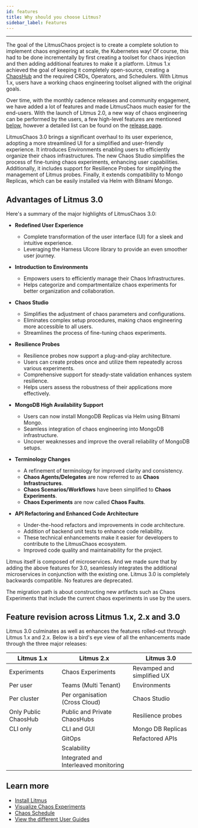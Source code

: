 ```yaml
---
id: features
title: Why should you choose Litmus?
sidebar_label: Features
---
```


---

The goal of the LitmusChaos project is to create a complete solution to implement chaos engineering at scale, the Kubernetes way! Of course, this had to be done incrementally by first creating a toolset for chaos injection and then adding additional features to make it a platform. Litmus 1.x achieved the goal of keeping it completely open-source, creating a [ChaosHub](../concepts/chaoshub.md) and the required CRDs, Operators, and Schedulers. With Litmus 1.x, users have a working chaos engineering toolset aligned with the original goals.

Over time, with the monthly cadence releases and community engagement, we have added a lot of features and made LitmusChaos much easier for the end-users. With the launch of Litmus 2.0, a new way of chaos engineering can be performed by the users, a few high-level features are mentioned [below](features.md#advantages-of-litmus-20), however a detailed list can be found on the [release page](https://github.com/litmuschaos/litmus/releases).

LitmusChaos 3.0 brings a significant overhaul to its user experience, adopting a more streamlined UI for a simplified and user-friendly experience. It introduces Environments enabling users to efficiently organize their chaos infrastructures. The new Chaos Studio simplifies the process of fine-tuning chaos experiments, enhancing user capabilities. Additionally, it includes support for Resilience Probes for simplifying the management of Litmus probes. Finally, it extends compatibility to Mongo Replicas, which can be easily installed via Helm with Bitnami Mongo.

## Advantages of Litmus 3.0

Here's a summary of the major highlights of LitmusChaos 3.0:
- **Redefined User Experience**
  - Complete transformation of the user interface (UI) for a sleek and intuitive experience.
  - Leveraging the Harness UIcore library to provide an even smoother user journey.

- **Introduction to Environments**
  - Empowers users to efficiently manage their Chaos Infrastructures.
  - Helps categorize and compartmentalize chaos experiments for better organization and collaboration.

- **Chaos Studio**
  - Simplifies the adjustment of chaos parameters and configurations.
  - Eliminates complex setup procedures, making chaos engineering more accessible to all users.
  - Streamlines the process of fine-tuning chaos experiments.

- **Resilience Probes**
  - Resilience probes now support a plug-and-play architecture.
  - Users can create probes once and utilize them repeatedly across various experiments.
  - Comprehensive support for steady-state validation enhances system resilience.
  - Helps users assess the robustness of their applications more effectively.

- **MongoDB High Availability Support**
  - Users can now install MongoDB Replicas via Helm using Bitnami Mongo.
  - Seamless integration of chaos engineering into MongoDB infrastructure.
  - Uncover weaknesses and improve the overall reliability of MongoDB setups.

- **Terminology Changes**
  - A refinement of terminology for improved clarity and consistency.
  - **Chaos Agents/Delegates** are now referred to as **Chaos Infrastructures**.
  - **Chaos Scenarios/Workflows** have been simplified to **Chaos Experiments**.
  - **Chaos Experiments** are now called **Chaos Faults**.

- **API Refactoring and Enhanced Code Architecture**
  - Under-the-hood refactors and improvements in code architecture.
  - Addition of backend unit tests to enhance code reliability.
  - These technical enhancements make it easier for developers to contribute to the LitmusChaos ecosystem.
  - Improved code quality and maintainability for the project.

Litmus itself is composed of microservices. And we made sure that by adding the above features for 3.0, seamlessly integrates the additional microservices in conjunction with the existing one. Litmus 3.0 is completely backwards compatible. No features are deprecated.

The migration path is about constructing new artifacts such as Chaos Experiments that include the current chaos experiments in use by the users.

## Feature revision across Litmus 1.x, 2.x and 3.0

Litmus 3.0 culminates as well as enhances the features rolled-out through Litmus 1.x and 2.x. Below is a bird's eye view of all the enhancements made through the three major releases:

| Litmus 1.x           | Litmus 2.x                            | Litmus 3.0                 |
| -------------------- | ------------------------------------- | -------------------------- |
| Experiments          | Chaos Experiments                     | Revamped and simplified UX |
| Per user             | Teams (Multi Tenant)                  | Environments               |
| Per cluster          | Per organisation (Cross Cloud)        | Chaos Studio               |
| Only Public ChaosHub | Public and Private ChaosHubs          | Resilience probes          |
| CLI only             | CLI and GUI                           | Mongo DB Replicas          |
|                      | GitOps                                | Refactored APIs            |
|                      | Scalability                           |                            |
|                      | Integrated and Interleaved monitoring |                            |

## Learn more
- [Install Litmus](../getting-started/installation.md)
- [Visualize Chaos Experiments](../concepts/visualize-experiment.md)
- [Chaos Schedule](../user-guides/schedule-experiment.md)
- [View the different User Guides](../user-guides/overview.md)
